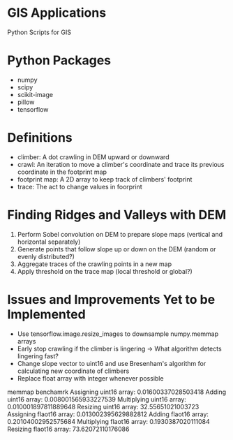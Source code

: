 # GIS Applications
Python Scripts for GIS

# Python Packages
- numpy
- scipy
- scikit-image
- pillow
- tensorflow

# Definitions
- climber: A dot crawling in DEM upward or downward
- crawl: An iteration to move a climber's coordinate and trace its previous coordinate in the footprint map
- footprint map: A 2D array to keep track of climbers' footprint
- trace: The act to change values in foorprint

# Finding Ridges and Valleys with DEM
1. Perform Sobel convolution on DEM to prepare slope maps (vertical and horizontal separately)
2. Generate points that follow slope up or down on the DEM (random or evenly distributed?)
3. Aggregate traces of the crawling points in a new map
4. Apply threshold on the trace map (local threshold or global?)

# Issues and Improvements Yet to be Implemented
- Use tensorflow.image.resize_images to downsample numpy.memmap arrays
- Early stop crawling if the climber is lingering -> What algorithm detects lingering fast?
- Change slope vector to uint16 and use Bresenham's algorithm for calculating new coordinate of climbers
- Replace float array with integer whenever possible

memmap benchamrk
Assigning uint16 array: 0.01600337028503418
Adding uint16 array: 0.008001565933227539
Multiplying uint16 array: 0.010001897811889648
Resizing uint16 array: 32.55651021003723
Assigning flaot16 array: 0.013002395629882812
Adding flaot16 array: 0.20104002952575684
Multiplying flaot16 array: 0.1930387020111084
Resizing flaot16 array: 73.62072110176086
